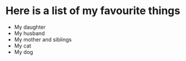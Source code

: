 # Here is a list of my favourite things

- My daughter
- My husband
- My mother and siblings
- My cat
- My dog
